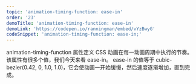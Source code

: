 ```yaml
---
topic: 'animation-timing-function: ease-in'
order: '23'
demoTitle: 'animation-timing-function: ease-in'
demoLink: 'https://codepen.io/ranningman/embed/vYzBwyG'
codeSnippet: 'animation-timing-function: ease-in;'
---
```


animation-timing-function 属性定义 CSS 动画在每一动画周期中执行的节奏。  
该属性有很多个值，我们今天来看 ease-in。
ease-in 的值等于 cubic-bezier(0.42, 0, 1.0, 1.0)，它会使动画一开始缓慢，然后速度逐渐增加，直到完成。
